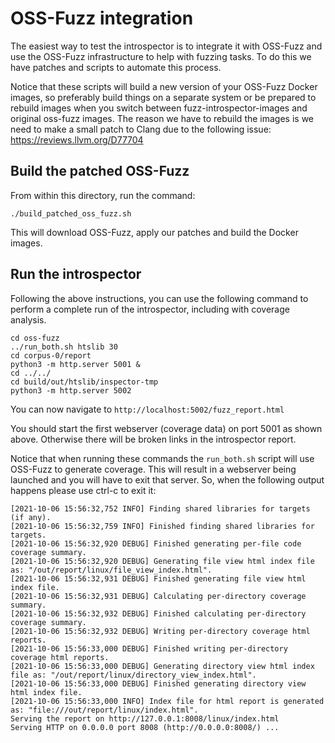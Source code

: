 # OSS-Fuzz integration

The easiest way to test the introspector is to integrate it with OSS-Fuzz
and use the OSS-Fuzz infrastructure to help with fuzzing tasks. To do this
we have patches and scripts to automate this process. 

Notice that these scripts will build a new version of your OSS-Fuzz Docker
images, so preferably build things on a separate system or be prepared to
rebuild images when you switch between fuzz-introspector-images and original
oss-fuzz images. The reason we have to rebuild the images is we need to make
a small patch to Clang due to the following issue: https://reviews.llvm.org/D77704

## Build the patched OSS-Fuzz
From within this directory, run the command:
```
./build_patched_oss_fuzz.sh
```

This will download OSS-Fuzz, apply our patches and build the Docker images.

## Run the introspector
Following the above instructions, you can use the following command to perform
a complete run of the introspector, including with coverage analysis.


```
cd oss-fuzz
../run_both.sh htslib 30
cd corpus-0/report
python3 -m http.server 5001 &
cd ../../
cd build/out/htslib/inspector-tmp
python3 -m http.server 5002
```

You can now navigate to `http://localhost:5002/fuzz_report.html`

You should start the first webserver (coverage data) on port 5001 as shown
above. Otherwise there will be broken links in the introspector report.

Notice that when running these commands the `run_both.sh` script will use
OSS-Fuzz to generate coverage. This will result in a webserver being launched
and you will have to exit that server. So, when the following output happens
please use ctrl-c to exit it:

```
[2021-10-06 15:56:32,752 INFO] Finding shared libraries for targets (if any).
[2021-10-06 15:56:32,759 INFO] Finished finding shared libraries for targets.
[2021-10-06 15:56:32,920 DEBUG] Finished generating per-file code coverage summary.
[2021-10-06 15:56:32,920 DEBUG] Generating file view html index file as: "/out/report/linux/file_view_index.html".
[2021-10-06 15:56:32,931 DEBUG] Finished generating file view html index file.
[2021-10-06 15:56:32,931 DEBUG] Calculating per-directory coverage summary.
[2021-10-06 15:56:32,932 DEBUG] Finished calculating per-directory coverage summary.
[2021-10-06 15:56:32,932 DEBUG] Writing per-directory coverage html reports.
[2021-10-06 15:56:33,000 DEBUG] Finished writing per-directory coverage html reports.
[2021-10-06 15:56:33,000 DEBUG] Generating directory view html index file as: "/out/report/linux/directory_view_index.html".
[2021-10-06 15:56:33,000 DEBUG] Finished generating directory view html index file.
[2021-10-06 15:56:33,000 INFO] Index file for html report is generated as: "file:///out/report/linux/index.html".
Serving the report on http://127.0.0.1:8008/linux/index.html
Serving HTTP on 0.0.0.0 port 8008 (http://0.0.0.0:8008/) ...
```
